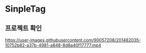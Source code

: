 # SinpleTag
## 프로젝트 확인


https://user-images.githubusercontent.com/90057208/201482035-10752b82-a37b-4981-a848-8d8a40f17777.mp4

